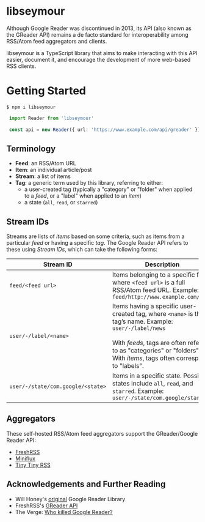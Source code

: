 # libseymour

Although Google Reader was discontinued in 2013, its API (also known as the GReader API) remains a de facto standard for interoperability among RSS/Atom feed aggregators and clients.

libseymour is a TypeScript library that aims to make interacting with this API easier, document it, and encourage the development of more web-based RSS clients.

# Getting Started

 ```sh
 $ npm i libseymour
 ```

```ts
 import Reader from 'libseymour'
 
 const api = new Reader({ url: 'https://www.example.com/api/greader' })
 ```
 
## Terminology

- **Feed**: an RSS/Atom URL
- **Item**: an individual article/post
- **Stream**: a list of items
- **Tag**: a generic term used by this library, referring to either:
  - a user-created tag (typically a "category" or "folder" when applied to a *feed*, or a "label" when applied to an *item*)
  - a state (`all`, `read`, or `starred`)

## Stream IDs

Streams are lists of *items* based on some criteria, such as items from a particular *feed* or having a specific *tag*. The Google Reader API refers to these using *Stream IDs*, which can take the following forms:

| Stream ID | Description |
|-----------|-------------|
| `feed/<feed url>` | Items belonging to a specific feed, where `<feed url>` is a full RSS/Atom feed URL. Example: `feed/http://www.example.com/feed` |
| `user/-/label/<name>` | Items having a specific user-created tag, where `<name>` is the tag’s name. Example: `user/-/label/news`<br><br>With *feeds*, tags are often referred to as "categories" or "folders".<br>With *items*, tags often correspond to  "labels". |
| `user/-/state/com.google/<state>` | Items in a specific state. Possible states include `all`, `read`, and `starred`. Example:  `user/-/state/com.google/starred` |

## Aggregators

These self-hosted RSS/Atom feed aggregators support the GReader/Google Reader API:

- [FreshRSS](https://freshrss.org/)
- [Miniflux](https://miniflux.app)
- [Tiny Tiny RSS](https://tt-rss.org)

## Acknowledgements and Further Reading

- Will Honey's [original](https://github.com/willhoney7/Google-Reader-Library) Google Reader Library
- FreshRSS's [GReader API](https://freshrss.github.io/FreshRSS/en/developers/06_GoogleReader_API.html)
- The Verge: [Who killed Google Reader?](https://www.theverge.com/23778253/google-reader-death-2013-rss-social)
